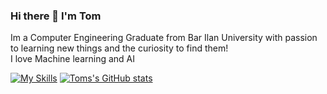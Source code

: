 ### Hi there 👋 I'm Tom

Im a Computer Engineering Graduate from Bar Ilan University with passion to learning new things and the curiosity to find them!  
I love Machine learning and AI

[![My Skills](https://skillicons.dev/icons?i=js,html,css,c,cs,cpp,discord,eclipse,flask,git,linux,matlab,py)](https://skillicons.dev)
[![Toms's GitHub stats](https://github-readme-stats.vercel.app/api?username=Tom1593)](https://github.com/anuraghazra/github-readme-stats)
<!--
**Tom1593/Tom1593** is a ✨ _special_ ✨ repository because its `README.md` (this file) appears on your GitHub profile.

Here are some ideas to get you started:

- 🔭 I’m currently working on ...
- 🌱 I’m currently learning ...
- 👯 I’m looking to collaborate on ...
- 🤔 I’m looking for help with ...
- 💬 Ask me about ...
- 📫 How to reach me: ...
- 😄 Pronouns: ...
- ⚡ Fun fact: ...
-->
